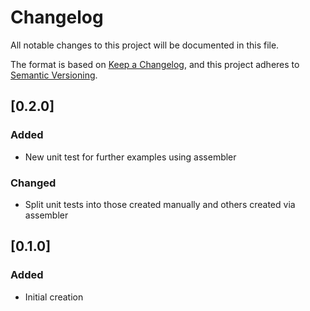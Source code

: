 # Changelog

All notable changes to this project will be documented in this file.

The format is based on [Keep a Changelog](https://keepachangelog.com/en/1.0.0/),
and this project adheres to [Semantic Versioning](https://semver.org/spec/v2.0.0.html).

## [0.2.0]

### Added

* New unit test for further examples using assembler

### Changed

* Split unit tests into those created manually and others created via assembler

## [0.1.0]

### Added

* Initial creation